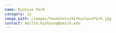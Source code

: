 ```yaml
---
name: Kyuhyun Park
category: ai
image_path: /images/headshots/AI/KyuhyunPark.jpg
contact: mailto:kyuhyunp@umich.edu
---
```

